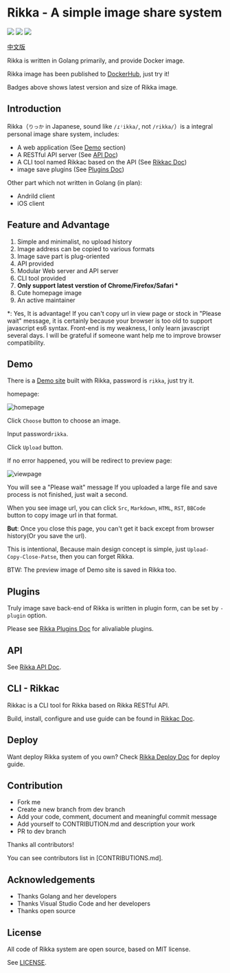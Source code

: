 # Rikka - A simple image share system

![][badge-version-img] ![][badge-info-img] ![][badge-license-img]

[中文版][readme-zh]

Rikka is written in Golang primarily, and provide Docker image.

Rikka image has been published to [DockerHub][image-in-dockerhub], just try it!

Badges above shows latest version and size of Rikka image.

## Introduction

Rikka（`りっか` in Japanese, sound like `/ɾʲikka/`, not `/rikka/`）is a integral personal image share system, includes:

- A web application (See [Demo](#demo) section)
- A RESTful API server (See [API Doc][api-doc])
- A CLI tool named Rikkac based on the API (See [Rikkac Doc][rikkac-doc])
- image save plugins (See [Plugins Doc][plugins-doc])

Other part which not written in Golang (in plan):

- Andrild client
- iOS client

## Feature and Advantage

1. Simple and minimalist, no upload history
2. Image address can be copied to various formats
3. Image save part is plug-oriented
4. API provided
4. Modular Web server and API server 
5. CLI tool provided
6. **Only support latest verstion of Chrome/Firefox/Safari \***
7. Cute homepage image
8. An active maintainer

\*: Yes, It is advantage! If you can't copy url in view page or stock in "Please wait" message, it is certainly because your browser is too old to support javascript es6 syntax. Front-end is my weakness, I only learn javascript several days. I will be grateful if someone want help me to improve browser compatibility.

## Demo

There is a [Demo site][demo] built with Rikka, password is `rikka`, just try it.

homepage:

![homepage][home]

Click `Choose` button to choose an image.

Input password`rikka`.

Click `Upload` button.

If no error happened, you will be redirect to preview page:

![viewpage][view]

You will see a "Please wait" message If you uploaded a large file and save process is not finished, just wait a second.

When you see image url, you can click `Src`, `Markdown`, `HTML`, `RST`, `BBCode` button to copy image url in that format.

**But**: Once you close this page, you can't get it back except from browser history(Or you save the url).

This is intentional, Because main design concept is simple, just `Upload-Copy-Close-Patse`, then you can forget Rikka.

BTW: The preview image of Demo site is saved in Rikka too. 

## Plugins

Truly image save back-end of Rikka is written in plugin form, can be set by `-plugin` option.

Please see [Rikka Plugins Doc][plugins-doc] for alivaliable plugins.

## API

See [Rikka API Doc][api-doc].

## CLI - Rikkac

Rikkac is a CLI tool for Rikka based on Rikka RESTful API.

Build, install, configure and use guide can be found in [Rikkac Doc][rikkac-doc].

## Deploy

Want deploy Rikka system of you own? Check [Rikka Deploy Doc][deploy-doc] for deploy guide.

## Contribution

- Fork me
- Create a new branch from dev branch
- Add your code, comment, document and meaningful commit message
- Add yourself to CONTRIBUTION.md and description your work
- PR to dev branch

Thanks all contributors!

You can see contributors list in [CONTRIBUTIONS.md].

## Acknowledgements

- Thanks Golang and her developers
- Thanks Visual Studio Code and her developers
- Thanks open source

## License

All code of Rikka system are open source, based on  MIT license.

See [LICENSE][license].

[readme-zh]: https://github.com/7sDream/rikka/blob/master/README.zh.md

[badge-info-img]: https://images.microbadger.com/badges/image/7sdream/rikka.svg
[badge-version-img]: https://images.microbadger.com/badges/version/7sdream/rikka.svg
[badge-license-img]: https://images.microbadger.com/badges/license/7sdream/rikka.svg

[image-in-dockerhub]: https://hub.docker.com/r/7sdream/rikka/

[demo]: http://7sdream-rikka-demo.daoapp.io/
[home]: http://7sdream-rikka-demo.daoapp.io/files/2016-09-05-498160687
[view]: http://7sdream-rikka-demo.daoapp.io/files/2016-09-05-457359417

[api-doc]: https://github.com/7sDream/rikka/tree/master/api
[rikkac-doc]: https://github.com/7sDream/rikka/tree/master/rikkac
[plugins-doc]: https://github.com/7sDream/rikka/tree/master/plugins
[deploy-doc]: https://github.com/7sDream/rikka/blob/master/deploy.md

[contributors]: https://github.com/7sDream/rikka/blob/master/CONTRIBUTORS.md
[license]: https://github.com/7sDream/rikka/blob/master/LICENSE
